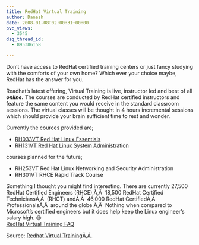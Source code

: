 ```yaml
---
title: RedHat Virtual Training
author: Danesh
date: 2008-01-08T02:00:31+00:00
pvc_views:
  - 3545
dsq_thread_id:
  - 895386158

---
```

Don&#8217;t have access to RedHat certified training centers or just fancy studying with the comforts of your own home? Which ever your choice maybe, RedHat has the answer for you.

Readhat&#8217;s latest offering, Virtual Training is live, instructor led and best of all _**online.**_ The courses are conducted by RedHat certified instructors and feature the same content you would receive in the standard classroom sessions. The virtual classes will be thought in 4 hours incremental sessions which should provide your brain sufficient time to rest and wonder.

Currently the cources provided are;

  * [RH033VT Red Hat Linux Essentials][1]
  * [RH131VT Red Hat Linux System Administration  
][2] 

courses planned for the future;

  * RH253VT Red Hat Linux Networking and Security Administration
  * RH301VT RHCE Rapid Track Course

Something I thought you might find interesting. There are currently 27,500 RedHat Certified Engineers (RHCE),Ã‚Â  18,500 RedHat Certified TechniciansÃ‚Â  (RHCT) andÃ‚Â  46,000 RedHat CertifiedÃ‚Â  ProfessionalsÃ‚Â  around the globe.Ã‚Â  Nothing when compared to Microsoft&#8217;s certified engineers but it does help keep the Linux engineer&#8217;s salary high. 😉  
[RedHat Virtual Training FAQ][3]

Source: [Redhat Virtual TrainingÃ‚Â ][4]

 [1]: https://www.redhat.com/elearning/rh033vt_red_hat_linux_essentials/
 [2]: https://www.redhat.com/elearning/rh131vt_red_hat_linux_system_administration/
 [3]: https://www.redhat.com/elearning/virtual_training/faq.html
 [4]: https://www.redhat.com/elearning/virtual_training/